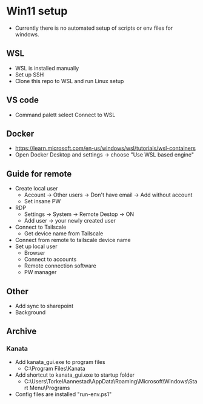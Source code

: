 # Win11 setup
- Currently there is no automated setup of scripts or env files for windows.

## WSL
- WSL is installed manually
- Set up SSH
- Clone this repo to WSL and run Linux setup

## VS code

- Command palett select Connect to WSL

## Docker

- https://learn.microsoft.com/en-us/windows/wsl/tutorials/wsl-containers
- Open Docker Desktop and settings -> choose "Use WSL based engine"

## Guide for remote

- Create local user
  - Account -> Other users -> Don't have email -> Add without account
  - Set insane PW
- RDP
  - Settings -> System -> Remote Destop -> ON
  - Add user -> your newly created user
- Connect to Tailscale
  - Get device name from Tailscale
- Connect from remote to tailscale device name
- Set up local user
  - Browser
  - Connect to accounts
  - Remote connection software
  - PW manager

## Other
- Add sync to sharepoint
- Background


## Archive
### Kanata

- Add kanata_gui.exe to program files
  - C:\Program Files\Kanata
- Add shortcut to kanata_gui.exe to startup folder
  - C:\Users\TorkelAannestad\AppData\Roaming\Microsoft\Windows\Start Menu\Programs
- Config files are installed "run-env.ps1"
